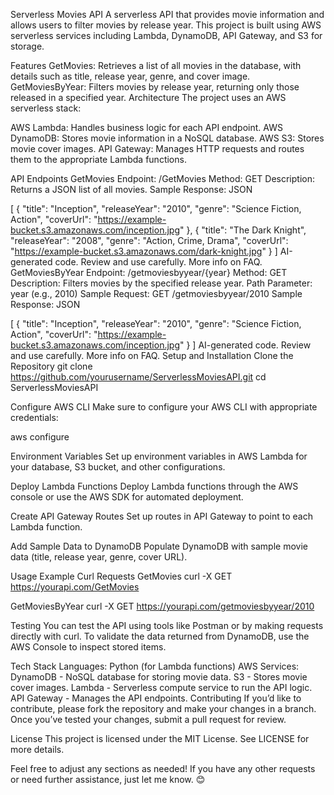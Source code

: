 Serverless Movies API
A serverless API that provides movie information and allows users to filter movies by release year. This project is built using AWS serverless services including Lambda, DynamoDB, API Gateway, and S3 for storage.

Features
GetMovies: Retrieves a list of all movies in the database, with details such as title, release year, genre, and cover image.
GetMoviesByYear: Filters movies by release year, returning only those released in a specified year.
Architecture
The project uses an AWS serverless stack:

AWS Lambda: Handles business logic for each API endpoint.
AWS DynamoDB: Stores movie information in a NoSQL database.
AWS S3: Stores movie cover images.
API Gateway: Manages HTTP requests and routes them to the appropriate Lambda functions.
<!-- (optional) Add a diagram if available -->

API Endpoints
GetMovies
Endpoint: /GetMovies
Method: GET
Description: Returns a JSON list of all movies.
Sample Response:
JSON

[
    {
        "title": "Inception",
        "releaseYear": "2010",
        "genre": "Science Fiction, Action",
        "coverUrl": "https://example-bucket.s3.amazonaws.com/inception.jpg"
    },
    {
        "title": "The Dark Knight",
        "releaseYear": "2008",
        "genre": "Action, Crime, Drama",
        "coverUrl": "https://example-bucket.s3.amazonaws.com/dark-knight.jpg"
    }
]
AI-generated code. Review and use carefully. More info on FAQ.
GetMoviesByYear
Endpoint: /getmoviesbyyear/{year}
Method: GET
Description: Filters movies by the specified release year.
Path Parameter: year (e.g., 2010)
Sample Request: GET /getmoviesbyyear/2010
Sample Response:
JSON

[
    {
        "title": "Inception",
        "releaseYear": "2010",
        "genre": "Science Fiction, Action",
        "coverUrl": "https://example-bucket.s3.amazonaws.com/inception.jpg"
    }
]
AI-generated code. Review and use carefully. More info on FAQ.
Setup and Installation
Clone the Repository
git clone https://github.com/yourusername/ServerlessMoviesAPI.git
cd ServerlessMoviesAPI

Configure AWS CLI
Make sure to configure your AWS CLI with appropriate credentials:

aws configure

Environment Variables
Set up environment variables in AWS Lambda for your database, S3 bucket, and other configurations.

Deploy Lambda Functions
Deploy Lambda functions through the AWS console or use the AWS SDK for automated deployment.

Create API Gateway Routes
Set up routes in API Gateway to point to each Lambda function.

Add Sample Data to DynamoDB
Populate DynamoDB with sample movie data (title, release year, genre, cover URL).

Usage
Example Curl Requests
GetMovies
curl -X GET https://yourapi.com/GetMovies

GetMoviesByYear
curl -X GET https://yourapi.com/getmoviesbyyear/2010

Testing
You can test the API using tools like Postman or by making requests directly with curl. To validate the data returned from DynamoDB, use the AWS Console to inspect stored items.

Tech Stack
Languages: Python (for Lambda functions)
AWS Services:
DynamoDB - NoSQL database for storing movie data.
S3 - Stores movie cover images.
Lambda - Serverless compute service to run the API logic.
API Gateway - Manages the API endpoints.
Contributing
If you’d like to contribute, please fork the repository and make your changes in a branch. Once you’ve tested your changes, submit a pull request for review.

License
This project is licensed under the MIT License. See LICENSE for more details.

Feel free to adjust any sections as needed! If you have any other requests or need further assistance, just let me know. 😊
